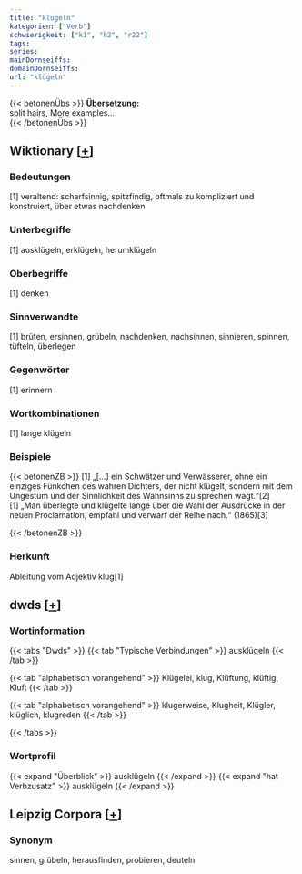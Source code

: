 ```yaml
---
title: "klügeln"
kategorien: ["Verb"]
schwierigkeit: ["k1", "h2", "r22"]
tags:
series:
mainDornseiffs:
domainDornseiffs:
url: "klügeln"
---
```


{{< betonenÜbs >}}
**Übersetzung:**  
split hairs, More examples...  
{{< /betonenÜbs >}}

## Wiktionary [[+](https://de.wiktionary.org/wiki/klügeln)]

### Bedeutungen
[1] veraltend: scharfsinnig, spitzfindig, oftmals zu kompliziert und konstruiert, über etwas nachdenken  

### Unterbegriffe
[1] ausklügeln, erklügeln, herumklügeln  

### Oberbegriffe
[1] denken  

### Sinnverwandte
[1] brüten, ersinnen, grübeln, nachdenken, nachsinnen, sinnieren, spinnen, tüfteln, überlegen  

### Gegenwörter
[1] erinnern  

### Wortkombinationen
[1] lange klügeln  

### Beispiele
{{< betonenZB >}}
[1] „[…] ein Schwätzer und Verwässerer, ohne ein einziges Fünkchen des wahren Dichters, der nicht klügelt, sondern mit dem Ungestüm und der Sinnlichkeit des Wahnsinns zu sprechen wagt.“[2]  
[1] „Man überlegte und klügelte lange über die Wahl der Ausdrücke in der neuen Proclamation, empfahl und verwarf der Reihe nach.“ (1865)[3]  

{{< /betonenZB >}}
### Herkunft
Ableitung vom Adjektiv klug[1]  



## dwds [[+](https://www.dwds.de/wb/klügeln)]

### Wortinformation
{{< tabs "Dwds" >}}
{{< tab "Typische Verbindungen" >}}
ausklügeln
{{< /tab >}}

{{< tab "alphabetisch vorangehend" >}}
Klügelei, klug, Klüftung, klüftig, Kluft
{{< /tab >}}

{{< tab "alphabetisch vorangehend" >}}
klugerweise, Klugheit, Klügler, klüglich, klugreden
{{< /tab >}}

{{< /tabs >}}

### Wortprofil
{{< expand "Überblick" >}} ausklügeln {{< /expand >}}
{{< expand "hat Verbzusatz" >}} ausklügeln {{< /expand >}}

## Leipzig Corpora [[+](https://corpora.uni-leipzig.de/en/res?word=klügeln&corpusId=deu_newscrawl-public_2018)]


### Synonym
sinnen, grübeln, herausfinden, probieren, deuteln


